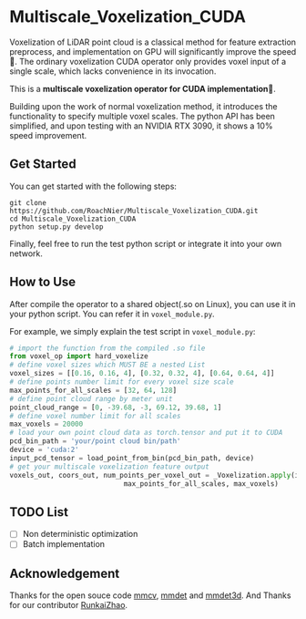 # Multiscale_Voxelization_CUDA
Voxelization of LiDAR point cloud is a classical method for feature extraction preprocess, and implementation on GPU will significantly improve the speed🚀. The ordinary voxelization CUDA operator only provides voxel input of a single scale, which lacks convenience in its invocation. 

This is a **multiscale voxelization operator for CUDA implementation**🥪. 

Building upon the work of normal voxelization method, it introduces the functionality to specify multiple voxel scales. The python API has been simplified, and upon testing with an NVIDIA RTX 3090, it shows a 10% speed improvement.
## Get Started
You can get started with the following steps:
```shell
git clone https://github.com/RoachNier/Multiscale_Voxelization_CUDA.git
cd Multiscale_Voxelization_CUDA
python setup.py develop
```
Finally, feel free to run the test python script or integrate it into your own network.

## How to Use
After compile the operator to a shared object(.so on Linux), you can use it in your python script. You can refer it in ```voxel_module.py```.

For example, we simply explain the test script in ```voxel_module.py```:
```python
# import the function from the compiled .so file
from voxel_op import hard_voxelize
# define voxel sizes which MUST BE a nested List
voxel_sizes = [[0.16, 0.16, 4], [0.32, 0.32, 4], [0.64, 0.64, 4]]
# define points number limit for every voxel size scale
max_points_for_all_scales = [32, 64, 128]
# define point cloud range by meter unit
point_cloud_range = [0, -39.68, -3, 69.12, 39.68, 1]
# define voxel number limit for all scales
max_voxels = 20000
# load your own point cloud data as torch.tensor and put it to CUDA
pcd_bin_path = 'your/point cloud bin/path'
device = 'cuda:2'
input_pcd_tensor = load_point_from_bin(pcd_bin_path, device)
# get your multiscale voxelization feature output
voxels_out, coors_out, num_points_per_voxel_out = _Voxelization.apply(input_pcd_tensor, voxel_sizes, point_cloud_range,
                            max_points_for_all_scales, max_voxels)
```

## TODO List
- [ ] Non deterministic optimization
- [ ] Batch implementation

## Acknowledgement
Thanks for the open souce code [mmcv](https://github.com/open-mmlab/mmcv), [mmdet](https://github.com/open-mmlab/mmdetection) and [mmdet3d](https://github.com/open-mmlab/mmdetection3d). And Thanks for our contributor [RunkaiZhao]().
